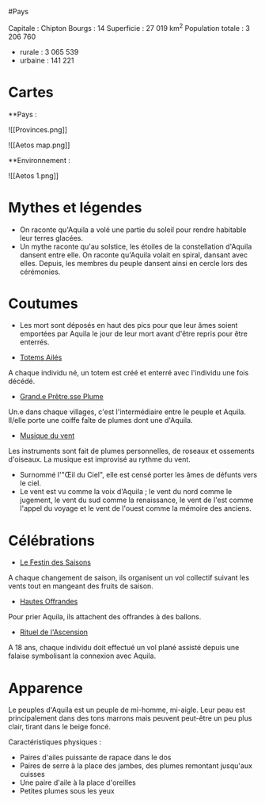 #Pays

Capitale : Chipton
Bourgs : 14
Superficie : 27 019 km<sup>2</sup> 
Population totale : 3 206 760
- rurale : 3 065 539
- urbaine : 141 221
# Cartes

**Pays :

![[Provinces.png]]

![[Aetos map.png]]

**Environnement :

![[Aetos 1.png]]

# Mythes et légendes

- On raconte qu'Aquila a volé une partie du soleil pour rendre habitable leur terres glacées.
- Un mythe raconte qu'au solstice, les étoiles de la constellation d'Aquila dansent entre elle. On raconte qu'Aquila volait en spiral, dansant avec elles. Depuis, les membres du peuple dansent ainsi en cercle lors des cérémonies.

# Coutumes

- Les mort sont déposés en haut des pics pour que leur âmes soient emportées par Aquila le jour de leur mort avant d'être repris pour être enterrés.

- <u>Totems Ailés</u>

A chaque individu né, un totem est créé et enterré avec l'individu une fois décédé.

- <u>Grand.e Prêtre.sse Plume</u>

Un.e dans chaque villages, c'est l'intermédiaire entre le peuple et Aquila. Il/elle porte une coiffe faîte de plumes dont une d'Aquila.

- <u>Musique du vent</u>

Les instruments sont fait de plumes personnelles, de roseaux et ossements d'oiseaux. La musique est improvisé au rythme du vent.

- Surnommé l'"Œil du Ciel", elle est censé porter les âmes de défunts vers le ciel.
- Le vent est vu comme la voix d'Aquila ; le vent du nord comme le jugement, le vent du sud comme la renaissance, le vent de l'est comme l'appel du voyage et le vent de l'ouest comme la mémoire des anciens.

# Célébrations

- <u>Le Festin des Saisons</u>

A chaque changement de saison, ils organisent un vol collectif suivant les vents tout en mangeant des fruits de saison.

- <u>Hautes Offrandes</u>

Pour prier Aquila, ils attachent des offrandes à des ballons.

- <u>Rituel de l'Ascension</u>

A 18 ans, chaque individu doit effectué un vol plané assisté depuis une falaise symbolisant la connexion avec Aquila.

# Apparence

Le peuples d'Aquila est un peuple de mi-homme, mi-aigle. Leur peau est principalement dans des tons marrons mais peuvent peut-être un peu plus clair, tirant dans le beige foncé.

Caractéristiques physiques :
- Paires d'ailes puissante de rapace dans le dos
- Paires de serre à la place des jambes, des plumes remontant jusqu'aux cuisses
- Une paire d'aile à la place d'oreilles
- Petites plumes sous les yeux
